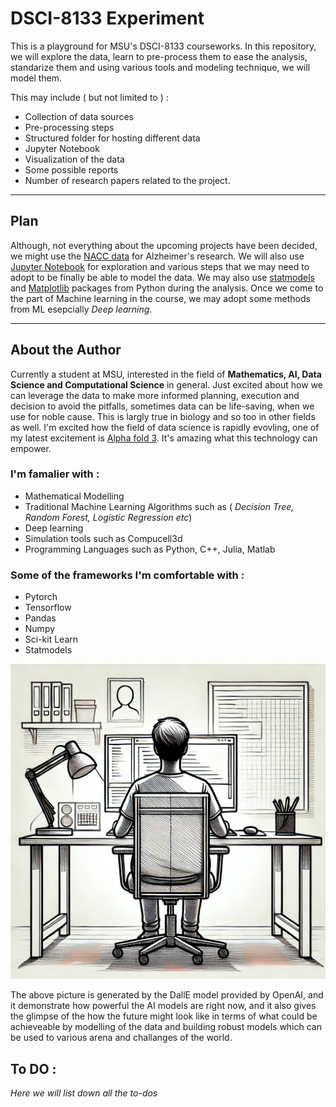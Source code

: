 # DSCI-8133 Experiment
This is a playground for MSU's DSCI-8133 courseworks. In this repository, we will explore the data, learn to pre-process them to ease the analysis, standarize them and using various tools and modeling technique, we will model them. 

This may include ( but not limited to ) : 

- Collection of data sources
- Pre-processing steps
- Structured folder for hosting different data
- Jupyter Notebook
- Visualization of the data
- Some possible reports
- Number of research papers related to the project.

-----------------------------------

## Plan
Although, not everything about the upcoming projects have been decided, we might use the [NACC data](https://naccdata.org/) for Alzheimer's research. We will also use [Jupyter Notebook](https://jupyter.org/) for exploration and various steps that we may need to adopt to be finally be able to model the data. We may also use [statmodels](https://www.statsmodels.org/stable/index.html) and [Matplotlib](https://matplotlib.org/) packages from Python during the analysis. Once we come to the part of Machine learning in the course, we may adopt some methods from ML esepcially *Deep learning*.

--------------------------

## About the Author 

Currently a student at MSU, interested in the field of **Mathematics, AI, Data Science and Computational Science** in general. Just excited about how we can leverage the data to make more informed planning, execution and decision to avoid the pitfalls, sometimes data can be life-saving, when we use for noble cause. This is largly true in biology and so too in other fields as well. I'm excited how the field of data science is rapidly evovling, one of my latest excitement is [Alpha fold 3](https://deepmind.google/technologies/alphafold/). It's amazing what this technology can empower. 

### I'm famalier with : 

- Mathematical Modelling
- Traditional Machine Learning Algorithms such as ( *Decision Tree, Random Forest, Logistic Regression etc*)
- Deep learning
- Simulation tools such as Compucell3d
- Programming Languages such as Python, C++, Julia, Matlab

### Some of the frameworks I'm comfortable with : 
- Pytorch
- Tensorflow
- Pandas
- Numpy
- Sci-kit Learn
- Statmodels

![An AI generated image of a Data Scientist at his desk ](programmer-contours.png)

The above picture is generated by the DallE model provided by OpenAI, and it demonstrate how powerful the AI models are right now, and it also gives the glimpse of the how the future might look like in terms of what could be achieveable by modelling of the data and building robust models which can be used to various arena and challanges of the world. 

## To DO : 
*Here we will list down all the to-dos*
